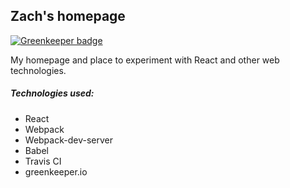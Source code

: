 ## Zach's homepage

[![Greenkeeper badge](https://badges.greenkeeper.io/ztoben/react-homepage.svg)](https://greenkeeper.io/)

My homepage and place to experiment with React and other web technologies.

##### Technologies used:
* React
* Webpack
* Webpack-dev-server
* Babel
* Travis CI
* greenkeeper.io
